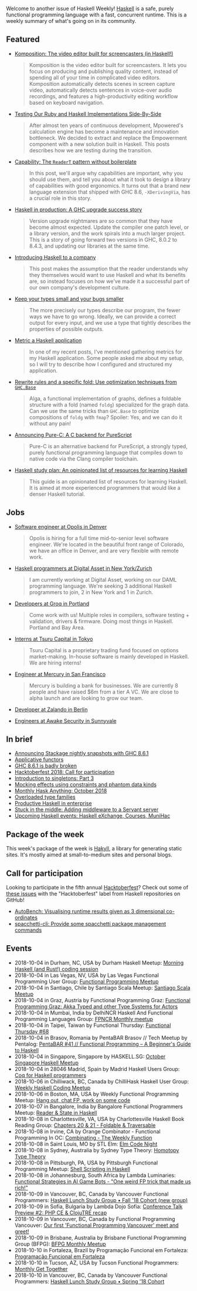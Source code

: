 <!-- 2018-10-04 unpublished -->

Welcome to another issue of Haskell Weekly!
[Haskell](https://haskell-lang.org) is a safe, purely functional programming language with a fast, concurrent runtime.
This is a weekly summary of what's going on in its community.

## Featured

-   [Komposition: The video editor built for screencasters (in Haskell!)](https://owickstrom.github.io/komposition/)

    > Komposition is the video editor built for screencasters. It lets you focus on producing and publishing quality content, instead of spending all of your time in complicated video editors. Komposition automatically detects scenes in screen capture video, automatically detects sentences in voice-over audio recordings, and features a high-productivity editing workflow based on keyboard navigation.

-   [Testing Our Ruby and Haskell Implementations Side-By-Side](https://blog.mpowered.team/posts/2018-testing-ruby-haskell-implementations.html)

    > After almost ten years of continuous development, Mpowered's calculation engine has become a maintenance and innovation bottleneck. We decided to extract and replace the Empowerment component with a new solution built in Haskell. This posts describes how we are testing during the transition.

-   [Capability: The `ReaderT` pattern without boilerplate](https://www.tweag.io/posts/2018-10-04-capability.html)

    > In this post, we'll argue why capabilities are important, why you should use them, and tell you about what it took to design a library of capabilities with good ergonomics. It turns out that a brand new language extension that shipped with GHC 8.6, `-XDerivingVia`, has a crucial role in this story.

-   [Haskell in production: A GHC upgrade success story](https://engineering.itpro.tv/2018/09/28/haskell-in-production-a-ghc-upgrade-success-story/)

    > Version upgrade nightmares are so common that they have become almost expected. Update the compiler one patch level, or a library version, and the work spirals into a much larger project. This is a story of going forward two versions in GHC, 8.0.2 to 8.4.3, and updating our libraries at the same time.

-   [Introducing Haskell to a company](https://alasconnect.github.io/blog/posts/2018-10-02-introducing-haskell-to-a-company.html)

    > This post makes the assumption that the reader understands why they themselves would want to use Haskell and what its benefits are, so instead focuses on how we've made it a successful part of our own company's development culture.

-   [Keep your types small and your bugs smaller](https://www.parsonsmatt.org/2018/10/02/small_types.html)

    > The more precisely our types describe our program, the fewer ways we have to go wrong. Ideally, we can provide a correct output for every input, and we use a type that tightly describes the properties of possible outputs.

-   [Metric a Haskell application](https://qnikst.github.io/posts/2018-10-29-metrics-haskell.html)

    > In one of my recent posts, I've mentioned gathering metrics for my Haskell application. Some people asked me about my setup, so I will try to describe how I configured and structured my application.

-   [Rewrite rules and a specific fold: Use optimization techniques from `GHC.Base`](https://blog.nyarlathotep.one/2018/09/rewrite-rules-and-a-specific-fold/)

    > Alga, a functional implementation of graphs, defines a foldable structure with a fold (named `foldg`) specialized for the graph data. Can we use the same tricks than `GHC.Base` to optimize compositions of `foldg` with `fmap`? Spoiler: Yes, and we can do it without any pain!

-   [Announcing Pure-C: A C backend for PureScript](https://medium.com/@felixschlitter/announcing-pure-c-a-c-backend-for-purescript-c6bc05562fde)

    > Pure-C is an alternative backend for PureScript, a strongly typed, purely functional programming language that compiles down to native code via the Clang compiler toolchain.

-   [Haskell study plan: An opinionated list of resources for learning Haskell](https://github.com/soupi/haskell-study-plan/tree/6490a5a89f24adae860ad0e2afe2a87c8bc58e0a)

    > This guide is an opinionated list of resources for learning Haskell. It is aimed at more experienced programmers that would like a denser Haskell tutorial.

## Jobs

-   [Software engineer at Opolis in Denver](https://twitter.com/mattoflambda/status/1045784193953718272)

    > Opolis is hiring for a full time mid-to-senior level software engineer. We're located in the beautiful front range of Colorado, we have an office in Denver, and are very flexible with remote work.

-   [Haskell programmers at Digital Asset in New York/Zurich](https://neilmitchell.blogspot.com/2018/10/full-time-haskell-jobs-in-zurichnew.html)

    > I am currently working at Digital Asset, working on our DAML programming language. We're seeking 3 additional Haskell programmers to join, 2 in New York and 1 in Zurich.

-   [Developers at Groq in Portland](https://twitter.com/pike7464/status/1044974652634718208)

    > Come work with us! Multiple roles in compilers, software testing + validation, drivers & firmware. Doing most things in Haskell. Portland and Bay Area.

-   [Interns at Tsuru Capital in Tokyo](https://www.tsurucapital.com/en/)

    >  Tsuru Capital is a proprietary trading fund focused on options market-making. In-house software is mainly developed in Haskell. We are hiring interns!

-   [Engineer at Mercury in San Francisco](https://np.reddit.com/r/haskell/comments/9kiyqy/mercury_is_hiring_an_engineer_sf_fulltime/)

    > Mercury is building a bank for businesses. We are currently 8 people and have raised $6m from a tier A VC. We are close to alpha launch and are looking to grow our team.

-   [Developer at Zalando in Berlin](https://twitter.com/markeibes/status/1042457695767486465)

-   [Engineers at Awake Security in Sunnyvale](https://jobs.lever.co/awake-security)

## In brief

-   [Announcing Stackage nightly snapshots with GHC 8.6.1](https://www.stackage.org/blog/2018/09/announce-ghc-8.6-on-nightlies)
-   [Applicative functors](http://blog.ploeh.dk/2018/10/01/applicative-functors/)
-   [GHC 8.6.1 is badly broken](https://np.reddit.com/r/haskell/comments/9ksch6/ghc_861_is_badly_broken/)
-   [Hacktoberfest 2018: Call for participation](https://kowainik.github.io/posts/2018-10-01-hacktoberfest)
-   [Introduction to singletons: Part 3](https://blog.jle.im/entry/introduction-to-singletons-3.html)
-   [Mocking effects using constraints and phantom data kinds](https://chrispenner.ca/posts/mock-effects-with-data-kinds)
-   [Monthly Hask Anything: October 2018](https://np.reddit.com/r/haskell/comments/9k803d/monthly_hask_anything_october_2018/)
-   [Overloaded type families](https://blog.poisson.chat/posts/2018-09-29-overloaded-families.html)
-   [Productive Haskell in enterprise](https://alasconnect.github.io/blog/posts/2018-10-04-productive-haskell-in-enterprise.html)
-   [Stuck in the middle: Adding middleware to a Servant server](https://mmhaskell.com/blog/2018/10/8/stuck-in-the-middle-adding-middleware-to-a-servant-server)
-   [Upcoming Haskell events: Haskell eXchange, Courses, MuniHac](https://www.well-typed.com/blog/2018/10/upcoming-haskell-events-haskell-exchange-courses-munihac/)

## Package of the week

This week's package of the week is [Hakyll](https://jaspervdj.be/hakyll/),
a library for generating static sites.
It's mostly aimed at small-to-medium sites and personal blogs.

## Call for participation

Looking to participate in the fifth annual [Hacktoberfest](https://hacktoberfest.digitalocean.com)?
Check out some of [these issues](https://github.com/issues?q=language%3Ahaskell+label%3Ahacktoberfest+is%3Aissue+is%3Aopen+archived%3Afalse) with the "Hacktoberfest" label from Haskell repositories on GitHub!

-   [AutoBench: Visualising runtime results given as 3 dimensional co-ordinates](https://github.com/mathandley/AutoBench/issues/12)
-   [spacchetti-cli: Provide some spacchetti package management commands](https://github.com/justinwoo/spacchetti-cli/issues/4)

## Events

- 2018-10-04 in Durham, NC, USA by Durham Haskell Meetup: [Morning Haskell (and Rust!) coding session](https://www.meetup.com/Durham-Haskell-Meetup/events/255088697/)
- 2018-10-04 in Las Vegas, NV, USA by Las Vegas Functional Programming User Group: [Functional Programming Meetup](https://www.meetup.com/las-vegas-functional-programming/events/255080695/)
- 2018-10-04 in Santiago, Chile by Santiago Scala Meetup: [Santiago Scala Meetup](https://www.meetup.com/Santiago-Scala-Meetup/events/254288512/)
- 2018-10-04 in Graz, Austria by Functional Programming Graz: [Functional Programming Graz: Akka Typed and other Type Systems for Actors](https://www.meetup.com/Functional-Programming-Graz/events/253642458/)
- 2018-10-04 in Mumbai, India by DelhiNCR Haskell And Functional Programming Languages Group: [FPNCR Monthly meetup](https://www.meetup.com/DelhiNCR-Haskell-And-Functional-Programming-Languages-Group/events/254707913/)
- 2018-10-04 in Taipei, Taiwan by Functional Thursday: [Functional Thursday #68](https://www.meetup.com/Functional-Thursday/events/254877031/)
- 2018-10-04 in Brasov, Romania by PentaBAR Brasov // Tech Meetup by Pentalog: [PentaBAR #41 // Functional Programming – A Beginner's Guide to Haskell](https://www.meetup.com/PentaBAR-Tech-Meetup-by-Pentalog/events/254959285/)
- 2018-10-04 in Singapore, Singapore by HASKELL.SG: [October Singapore Haskell Meetup](https://www.meetup.com/HASKELL-SG/events/254398860/)
- 2018-10-04 in 28046 Madrid, Spain by Madrid Haskell Users Group: [Coq for Haskell programmers](https://www.meetup.com/Haskell-MAD/events/254067999/)
- 2018-10-06 in Chilliwack, BC, Canada by ChilliHask Haskell User Group: [Weekly Haskell Coding Meetup](https://www.meetup.com/BC-HUG/events/254742881/)
- 2018-10-06 in Boston, MA, USA by Weekly Functional Programming Meetup: [Hang out, chat FP, work on some code](https://www.meetup.com/Weekly-Functional-Programming-Meetup/events/253684630/)
- 2018-10-07 in Bangalore, India by Bangalore Functional Programmers Meetup: [Reader & State in Haskell](https://www.meetup.com/Bangalore-Functional-Programmers-Meetup/events/254931981/)
- 2018-10-08 in Charlottesville, VA, USA by Charlottesville Haskell Book Reading Group: [Chapters 20 & 21 - Foldable & Traversable](https://www.meetup.com/Charlottesville-Haskell-Book-Reading-Group/events/255196350/)
- 2018-10-08 in Irvine, CA by Orange Combinator - Functional Programming In OC: [Combinating - The Weekly Function](https://www.meetup.com/orange-combinator/events/254825492/)
- 2018-10-08 in Saint Louis, MO by STL Elm: [Elm Code Night](https://www.meetup.com/STLElm/events/255009987/)
- 2018-10-08 in Sydney, Australia by Sydney Type Theory: [Homotopy Type Theory](https://www.meetup.com/Sydney-Type-Theory/events/254748533/)
- 2018-10-08 in Pittsburgh, PA, USA by Pittsburgh Functional Programming Meetup: [Shell Scripting in Haskell](https://www.meetup.com/Pittsburgh-Functional-Programming-Meetup/events/254555001/)
- 2018-10-08 in Johannesburg, South Africa by Lambda Luminaries: [Functional Strategies in AI Game Bots - "One weird FP trick that made us rich!"](https://www.meetup.com/lambda-luminaries/events/251751461/)
- 2018-10-09 in Vancouver, BC, Canada by Vancouver Functional Programmers: [Haskell Lunch Study Group • Fall '18 Cohort (new group)](https://www.meetup.com/Vancouver-Functional-Programmers/events/255206495/)
- 2018-10-09 in Sofia, Bulgaria by Lambda Dojo Sofia: [Conference Talk Preview #2: PHP CE & ClojuTRE recap](https://www.meetup.com/Lambda-Dojo-Sofia/events/254956726/)
- 2018-10-09 in Vancouver, BC, Canada by Functional Programming Vancouver: [Our first 'Functional Programming Vancouver' meet and greet!](https://www.meetup.com/Functional-Programming-Vancouver/events/255182237/)
- 2018-10-09 in Brisbane, Australia by Brisbane Functional Programming Group (BFPG): [BFPG Monthly Meetup](https://www.meetup.com/Brisbane-Functional-Programming-Group/events/252854883/)
- 2018-10-10 in Fortaleza, Brazil by Programação Funcional em Fortaleza: [Programação Funcional em Fortaleza](https://www.meetup.com/FOR-Fun/events/255086328/)
- 2018-10-10 in Tucson, AZ, USA by Tucson Functional Programmers: [Monthly Get Together](https://www.meetup.com/Tucson-Functional-Programmers/events/254803301/)
- 2018-10-10 in Vancouver, BC, Canada by Vancouver Functional Programmers: [Haskell Lunch Study Group • Spring '18 Cohort](https://www.meetup.com/Vancouver-Functional-Programmers/events/255206466/)
